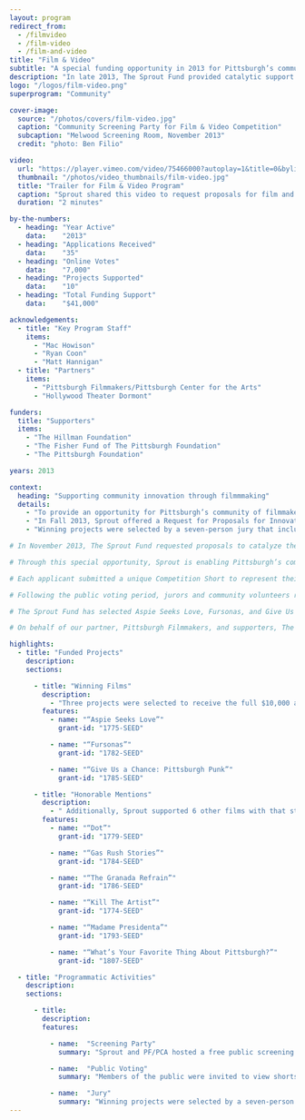 ```yaml
---
layout: program
redirect_from:
  - /filmvideo
  - /film-video
  - /film-and-video
title: "Film & Video"
subtitle: "A special funding opportunity in 2013 for Pittsburgh’s community of filmmakers, videographers, and multimedia artists to showcase their approach to community innovation and receive support for their work."
description: "In late 2013, The Sprout Fund provided catalytic support to catalyze the creation or completion of new and innovative community-based projects that took the form of short or feature-length films, documentaries, online videos, and multimedia experiences. 3 projects were selected to receive the $10,000 awards and 6 received $1,000 honorable mentions."
logo: "/logos/film-video.png"
superprogram: "Community"

cover-image:
  source: "/photos/covers/film-video.jpg"
  caption: "Community Screening Party for Film & Video Competition"
  subcaption: "Melwood Screening Room, November 2013"
  credit: "photo: Ben Filio"

video:
  url: "https://player.vimeo.com/video/75466000?autoplay=1&title=0&byline=0&portrait=0"
  thumbnail: "/photos/video_thumbnails/film-video.jpg"
  title: "Trailer for Film & Video Program"
  caption: "Sprout shared this video to request proposals for film and video projects and encourage the public to cast their votes."
  duration: "2 minutes"

by-the-numbers:
  - heading: "Year Active"
    data:    "2013"
  - heading: "Applications Received"
    data:    "35"
  - heading: "Online Votes"
    data:    "7,000"
  - heading: "Projects Supported"
    data:    "10"
  - heading: "Total Funding Support"
    data:    "$41,000"

acknowledgements:
  - title: "Key Program Staff"
    items:
      - "Mac Howison"
      - "Ryan Coon"
      - "Matt Hannigan"
  - title: "Partners"
    items:
      - "Pittsburgh Filmmakers/Pittsburgh Center for the Arts"
      - "Hollywood Theater Dormont"

funders:
  title: "Supporters"
  items:
    - "The Hillman Foundation"
    - "The Fisher Fund of The Pittsburgh Foundation"
    - "The Pittsburgh Foundation"

years: 2013

context:
  heading: "Supporting community innovation through filmmmaking"
  details:
    - "To provide an opportunity for Pittsburgh’s community of filmmakers, videographers, and multimedia artists to showcase their approach to community innovation, The Sprout Fund announced a special Request for Proposals in fall 2013 to support film, video, and multimedia art projects. Sprout partnered closely with Pittsburgh Filmmakers/Pittsburgh Center for the Arts to cultivate applicants and support funded projects."
    - "In Fall 2013, Sprout offered a Request for Proposals for Innovative Community Film and Video Projects. For this RFP, Sprout sought $10,000 proposals from Pittsburgh’s filmmakers, videographers, and multimedia artists to catalyze the creation or completion of new and innovative community-based projects that take the form of short or feature-length films, documentaries, online videos, and multimedia experiences."
    - "Winning projects were selected by a seven-person jury that included members of the standing Seed Award for Community Innovation Advisory Committee, representatives of the film and video community, and experts in film and video creation, production, and management. Several of the recognized films went on to further development and cinematic release in the years ahead: for example, Aspie Seeks Love won Best Documentary Feature Film at its premier at Cinequest Film Festival, and Fursonas won a “Spirit of Slamdance” award at its premier at Slamdance Film Festival."

# In November 2013, The Sprout Fund requested proposals to catalyze the creation or completion of new and innovative community-based projects that take the form of short or feature-length films, documentaries, online videos, and multimedia experiences.

# Through this special opportunity, Sprout is enabling Pittsburgh’s community of filmmakers, videographers, and multimedia artists to showcase their approach to community innovation and receive support for their work.

# Each applicant submitted a unique Competition Short to represent their project. Between November 25th and December 2nd, the public had a chance to view the shorts and “like” those they wanted to see move forward. The online voting process generated more than 8,000 likes.

# Following the public voting period, jurors and community volunteers representing Pittsburgh’s film and video community engaged in an extensive review process that considered likes as indicators of community support and used additional criteria to decide which projects would receive awards.

# The Sprout Fund has selected Aspie Seeks Love, Fursonas, and Give Us A Chance–Pittsburgh Punk to receive the full $10,000 grants accompanied by technical support from Pittsburgh Filmmakers. 6 other film & video projects also received $1,000 Honorable Mention awards.

# On behalf of our partner, Pittsburgh Filmmakers, and supporters, The Pittsburgh Foundation, The Hillman Foundation, and the Fisher Fund of The Pittsburgh Foundation, all of us at Sprout appreciate the Pittsburgh filmmaking community’s participation in this process and wish the best of luck to all applicants in their future endeavors.

highlights:
  - title: "Funded Projects"
    description:
    sections:

      - title: "Winning Films"
        description:
          - "Three projects were selected to receive the full $10,000 award. In addition, a further $5,000 was granted to Pittsburgh Filmmakers / Pittsburgh Center for the Arts to provide fiscal sponsorship for the filmmakers and ongoing technical support for the projects."
        features:
          - name: "“Aspie Seeks Love”"
            grant-id: "1775-SEED"

          - name: "“Fursonas”"
            grant-id: "1782-SEED"

          - name: "“Give Us a Chance: Pittsburgh Punk”"
            grant-id: "1785-SEED"

      - title: "Honorable Mentions"
        description:
          - " Additionally, Sprout supported 6 other films with that stood out in the Innovative Film & Video Projects review process with $1,000 Honorable Mention awards."
        features:
          - name: "“Dot”"
            grant-id: "1779-SEED"

          - name: "“Gas Rush Stories”"
            grant-id: "1784-SEED"

          - name: "“The Granada Refrain”"
            grant-id: "1786-SEED"

          - name: "“Kill The Artist”"
            grant-id: "1774-SEED"

          - name: "“Madame Presidenta”"
            grant-id: "1793-SEED"

          - name: "“What’s Your Favorite Thing About Pittsburgh?”"
            grant-id: "1807-SEED"

  - title: "Programmatic Activities"
    description:
    sections:

      - title:
        description:
        features:

          - name:  "Screening Party"
            summary: "Sprout and PF/PCA hosted a free public screening of competition shorts at Pittsburgh Filmmakers Melwood Theater where trailers and short promotional films made by the applicants were shown to a supportive community audience."

          - name:  "Public Voting"
            summary: "Members of the public were invited to view shorts and trailers for the submitted videos on a special page of the Sprout website, where they could vote for their favorites."

          - name:  "Jury"
            summary: "Winning projects were selected by a seven-person jury that included members Seed Award committee members, representatives of the film and video community, and experts in film and video creation, production, and management."
---
```

